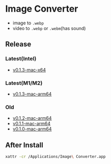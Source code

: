 # Image Converter

- image to `.webp`
- video to `.webp` or `.webm`(has sound)

## Release

### Latest(Intel)

- [v0.1.3-mac-x64](https://github.com/choewy/image-converter/releases/tag/v0.1.3-mac-x64)

### Latest(M1/M2)

- [v0.1.3-mac-arm64](https://github.com/choewy/image-converter/releases/tag/v0.1.3-mac-arm64)

### Old

- [v0.1.2-mac-arm64](https://github.com/choewy/image-converter/releases/tag/v0.1.2-mac-arm64)
- [v0.1.1-mac-arm64](https://github.com/choewy/image-converter/releases/tag/v0.1.1-mac-arm64)
- [v0.1.0-mac-arm64](https://github.com/choewy/image-converter/releases/tag/v0.1.0-mac-arm64)

## After Install

```zsh
xattr -cr /Applications/Image\ Converter.app
```
